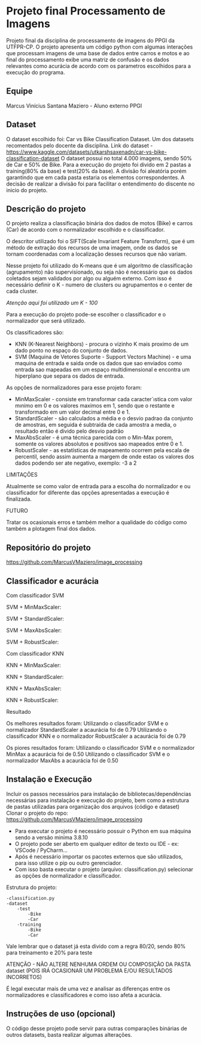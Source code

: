 # Projeto final Processamento de Imagens
Projeto final da disciplina de processamento de imagens do PPGI da UTFPR-CP.
O projeto apresenta um código python com algumas interações que processam imagens de uma base de dados entre carros e motos e ao final do processamento exibe uma matriz de confusão e os dados relevantes como acurácia de acordo com os parametros escolhidos para a execução do programa.

## Equipe
Marcus Vinícius Santana Maziero - Aluno externo PPGI

## Dataset
O dataset escolhido foi: Car vs Bike Classification Dataset.
Um dos datasets recomentados pelo docente da disciplina.
Link do dataset - https://www.kaggle.com/datasets/utkarshsaxenadn/car-vs-bike-classification-dataset
O dataset possui no total 4.000 imagens, sendo 50% de Car e 50% de Bike.
Para a execução do projeto foi divido em 2 pastas a training(80% da base) e test(20% da base). A divisão foi aleatória porém garantindo que em cada pasta estaria os elementos correspondentes.
A decisão de realizar a divisão foi para facilitar o entendimento do discente no inicio do projeto.
## Descrição do projeto
O projeto realiza a classificação binária dos dados de motos (Bike) e carros (Car) de acordo com o normalizador escolhido e o classificador.

O descritor utilizado foi o SIFT(Scale Invariant Feature Transform), que é um método de extração dos recursos de uma imagem, onde os dados se tornam coordenadas com a localização desses recursos que não variam.

Nesse projeto foi utilizado do K-means que é um algoritmo de classificação (agrupamento) não supervisionado, ou seja não é necessário que os dados coletados sejam validados por algo ou alguém externo. Com isso é necessário definir o K - numero de clusters ou agrupamentos e o center de cada cluster.

*Atenção aqui foi utilizado um K - 100*

Para a execução do projeto pode-se escolher o classificador e o normalizador que será utilizado.

Os classificadores são:

* KNN (K-Nearest Neighbors) - procura o vizinho K mais proximo de um dado ponto no espaço do conjunto de dados.
* SVM (Maquina de Vetores Suporte - Support Vectors Machine) - e uma maquina de entrada e saida onde os dados que sao enviados como entrada sao mapeadas em um espaço multidimensional e encontra um hiperplano que separa os dados de entrada.

As opções de normalizadores para esse projeto foram:
* MinMaxScaler - consiste em transformar cada caracter´ıstica com valor mınimo em 0 e os valores maximos em 1, sendo que o restante e transformado em um valor decimal entre 0 e 1.
* StandardScaler -  são calculados a média e o desvio padrao da conjunto de amostras, em seguida é subtraída de cada amostra a media, o resultado então é divido pelo desvio padrão
* MaxAbsScaler - é uma técnica parecida com o Min-Max porem, somente os valores absolutos e positivos sao mapeados entre 0 e 1.
* RobustScaler - as estatísticas de mapeamento ocorrem pela escala de percentil, sendo assim aumenta a margem de onde estao os valores dos dados podendo ser ate negativo, exemplo: -3 a 2

LIMITAÇÕES

Atualmente se como valor de entrada para a escolha do normalizador e ou classificador for diferente das opções apresentadas a execução é finalizada.

FUTURO

Tratar os ocasionais erros e também melhor a qualidade do código como também a plotagem final dos dados.

## Repositório do projeto
https://github.com/MarcusVMaziero/image_processing
## Classificador e acurácia
Com classificador SVM

SVM + MinMaxScaler:


SVM + StandardScaler:

SVM + MaxAbsScaler:

SVM + RobustScaler:

Com classificador KNN

KNN + MinMaxScaler:

KNN + StandardScaler:

KNN + MaxAbsScaler:

KNN + RobustScaler:

Resultado

Os melhores resultados foram:
Utilizando o classificador SVM e o normalizador StandardScaler a acaurácia foi de 0.79
Utilizando o classificador KNN e o normalizador RobustScaler a acaurácia foi de 0.79

Os piores resultados foram:
Utilizando o classificador SVM e o normalizador MinMax a acaurácia foi de 0.50
Utilizando o classificador SVM e o normalizador MaxAbs a acaurácia foi de 0.50

## Instalação e Execução
Incluir os passos necessários para instalação de bibliotecas/dependências
necessárias para instalação e execução do projeto, bem como a estrutura de
pastas utilizadas para organização dos arquivos (código e dataset)
Clonar o projeto do repo: https://github.com/MarcusVMaziero/image_processing
* Para executar o projeto é necessário possuir o Python em sua máquina sendo a versão minima 3.8.10
* O projeto pode ser aberto em qualquer editor de texto ou IDE - ex: VSCode / PyCharm...
* Após é necessário importar os pacotes externos que são utilizados, para isso utilize o pip ou outro gerenciador.
* Com isso basta executar o projeto (arquivo: classification.py) selecionar as opções de normalizador e classificador.

Estrutura do projeto:

    -classification.py
    -dataset
        -test
            -Bike
            -Car
        -training
            -Bike
            -Car

Vale lembrar que o dataset já esta divido com a regra 80/20, sendo 80% para treinamento e 20% para teste

ATENÇÃO - NÃO ALTERE NENHUMA ORDEM OU COMPOSIÇÃO DA PASTA dataset (POIS IRÁ OCASIONAR UM PROBLEMA E/OU RESULTADOS INCORRETOS)

É legal executar mais de uma vez e analisar as diferenças entre os normalizadores e classificadores e como isso afeta a acurácia.
## Instruções de uso (opcional)
O código desse projeto pode servir para outras comparações binárias de outros datasets, basta realizar algumas alterações.